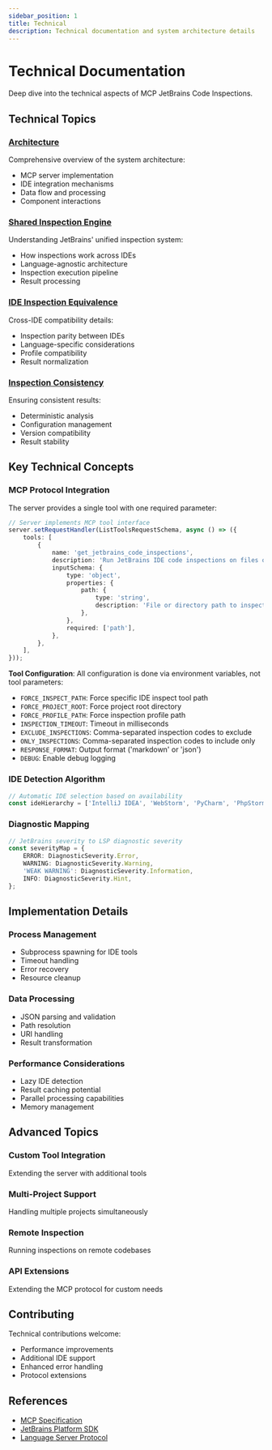 ```yaml
---
sidebar_position: 1
title: Technical
description: Technical documentation and system architecture details
---
```


# Technical Documentation

Deep dive into the technical aspects of MCP JetBrains Code Inspections.

## Technical Topics

### [Architecture](./architecture)

Comprehensive overview of the system architecture:

- MCP server implementation
- IDE integration mechanisms
- Data flow and processing
- Component interactions

### [Shared Inspection Engine](./shared-inspection-engine)

Understanding JetBrains' unified inspection system:

- How inspections work across IDEs
- Language-agnostic architecture
- Inspection execution pipeline
- Result processing

### [IDE Inspection Equivalence](./ide-inspection-equivalence)

Cross-IDE compatibility details:

- Inspection parity between IDEs
- Language-specific considerations
- Profile compatibility
- Result normalization

### [Inspection Consistency](./inspection-consistency)

Ensuring consistent results:

- Deterministic analysis
- Configuration management
- Version compatibility
- Result stability

## Key Technical Concepts

### MCP Protocol Integration

The server provides a single tool with one required parameter:

```typescript
// Server implements MCP tool interface
server.setRequestHandler(ListToolsRequestSchema, async () => ({
    tools: [
        {
            name: 'get_jetbrains_code_inspections',
            description: 'Run JetBrains IDE code inspections on files or directories',
            inputSchema: {
                type: 'object',
                properties: {
                    path: {
                        type: 'string',
                        description: 'File or directory path to inspect',
                    },
                },
                required: ['path'],
            },
        },
    ],
}));
```

**Tool Configuration**: All configuration is done via environment variables, not tool parameters:

- `FORCE_INSPECT_PATH`: Force specific IDE inspect tool path
- `FORCE_PROJECT_ROOT`: Force project root directory
- `FORCE_PROFILE_PATH`: Force inspection profile path
- `INSPECTION_TIMEOUT`: Timeout in milliseconds
- `EXCLUDE_INSPECTIONS`: Comma-separated inspection codes to exclude
- `ONLY_INSPECTIONS`: Comma-separated inspection codes to include only
- `RESPONSE_FORMAT`: Output format ('markdown' or 'json')
- `DEBUG`: Enable debug logging

### IDE Detection Algorithm

```typescript
// Automatic IDE selection based on availability
const ideHierarchy = ['IntelliJ IDEA', 'WebStorm', 'PyCharm', 'PhpStorm', 'GoLand'];
```

### Diagnostic Mapping

```typescript
// JetBrains severity to LSP diagnostic severity
const severityMap = {
    ERROR: DiagnosticSeverity.Error,
    WARNING: DiagnosticSeverity.Warning,
    'WEAK WARNING': DiagnosticSeverity.Information,
    INFO: DiagnosticSeverity.Hint,
};
```

## Implementation Details

### Process Management

- Subprocess spawning for IDE tools
- Timeout handling
- Error recovery
- Resource cleanup

### Data Processing

- JSON parsing and validation
- Path resolution
- URI handling
- Result transformation

### Performance Considerations

- Lazy IDE detection
- Result caching potential
- Parallel processing capabilities
- Memory management

## Advanced Topics

### Custom Tool Integration

Extending the server with additional tools

### Multi-Project Support

Handling multiple projects simultaneously

### Remote Inspection

Running inspections on remote codebases

### API Extensions

Extending the MCP protocol for custom needs

## Contributing

Technical contributions welcome:

- Performance improvements
- Additional IDE support
- Enhanced error handling
- Protocol extensions

## References

- [MCP Specification](https://modelcontextprotocol.io)
- [JetBrains Platform SDK](https://plugins.jetbrains.com/docs/intellij/welcome.html)
- [Language Server Protocol](https://microsoft.github.io/language-server-protocol/)
